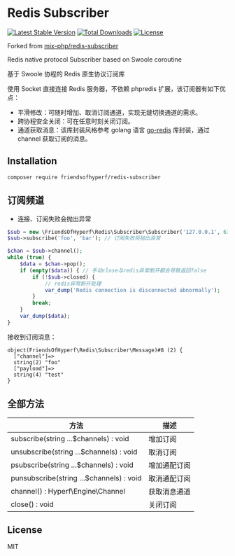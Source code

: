 # Redis Subscriber

[![Latest Stable Version](https://img.shields.io/packagist/v/friendsofhyperf/redis-subscriber)](https://packagist.org/packages/friendsofhyperf/redis-subscriber)
[![Total Downloads](https://img.shields.io/packagist/dt/friendsofhyperf/redis-subscriber)](https://packagist.org/packages/friendsofhyperf/redis-subscriber)
[![License](https://img.shields.io/packagist/l/friendsofhyperf/redis-subscriber)](https://github.com/friendsofhyperf/redis-subscriber)

Forked from [mix-php/redis-subscriber](https://github.com/mix-php/redis-subscriber)

Redis native protocol Subscriber based on Swoole coroutine

基于 Swoole 协程的 Redis 原生协议订阅库

使用 Socket 直接连接 Redis 服务器，不依赖 phpredis 扩展，该订阅器有如下优点：

- 平滑修改：可随时增加、取消订阅通道，实现无缝切换通道的需求。
- 跨协程安全关闭：可在任意时刻关闭订阅。
- 通道获取消息：该库封装风格参考 golang 语言 [go-redis](https://github.com/go-redis/redis) 库封装，通过 channel 获取订阅的消息。

## Installation

```shell
composer require friendsofhyperf/redis-subscriber
```

## 订阅频道

- 连接、订阅失败会抛出异常

```php
$sub = new \FriendsOfHyperf\Redis\Subscriber\Subscriber('127.0.0.1', 6379, '', 5); // 连接失败将抛出异常
$sub->subscribe('foo', 'bar'); // 订阅失败将抛出异常

$chan = $sub->channel();
while (true) {
    $data = $chan->pop();
    if (empty($data)) { // 手动close与redis异常断开都会导致返回false
        if (!$sub->closed) {
            // redis异常断开处理
            var_dump('Redis connection is disconnected abnormally');
        }
        break;
    }
    var_dump($data);
}
```

接收到订阅消息：

```shell
object(FriendsOfHyperf\Redis\Subscriber\Message)#8 (2) {
  ["channel"]=>
  string(2) "foo"
  ["payload"]=>
  string(4) "test"
}
```

## 全部方法

| 方法 | 描述 |
| --- | --- |
| subscribe(string ...$channels) : void | 增加订阅 |
| unsubscribe(string ...$channels) : void | 取消订阅 |
| psubscribe(string ...$channels) : void | 增加通配订阅 |
| punsubscribe(string ...$channels) : void | 取消通配订阅 |
| channel() : Hyperf\Engine\Channel | 获取消息通道 |
| close() : void | 关闭订阅 |

## License

MIT
